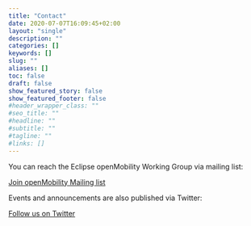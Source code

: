 ```yaml
---
title: "Contact"
date: 2020-07-07T16:09:45+02:00
layout: "single"
description: ""
categories: []
keywords: []
slug: ""
aliases: []
toc: false
draft: false
show_featured_story: false
show_featured_footer: false
#header_wrapper_class: ""
#seo_title: ""
#headline: ""
#subtitle: ""
#tagline: ""
#links: []
---
```


You can reach the Eclipse openMobility Working Group via mailing list: 

[Join openMobility Mailing list](https://accounts.eclipse.org/mailing-list/openmobility)

Events and announcements are also published via Twitter: 

[Follow us on Twitter](https://www.twitter.com/open_mobility)
